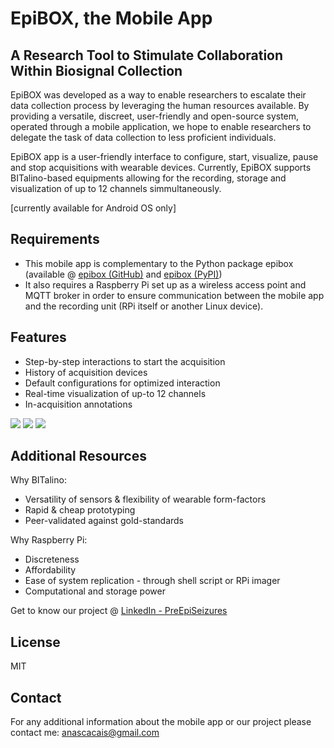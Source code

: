 # EpiBOX, the Mobile App
## A Research Tool to Stimulate Collaboration Within Biosignal Collection

EpiBOX was developed as a way to enable researchers to escalate their data collection process by leveraging the human resources available. By providing a versatile, discreet, user-friendly and open-source system, operated through a mobile application, we hope to enable researchers to delegate the task of data collection to less proficient individuals.

EpiBOX app is a user-friendly interface to configure, start, visualize, pause and stop acquisitions with wearable devices. Currently, EpiBOX supports BITalino-based equipments allowing for the recording, storage and visualization of up to 12 channels simmultaneously. 

[currently available for Android OS only]

## Requirements
- This mobile app is complementary to the Python package epibox (available @ [epibox (GitHub)](https://github.com/anascacais/epibox) and [epibox (PyPI)](https://pypi.org/project/epibox/))
- It also requires a Raspberry Pi set up as a wireless access point and MQTT broker in order to ensure communication between the mobile app and the recording unit (RPi itself or another Linux device).

## Features

- Step-by-step interactions to start the acquisition
- History of acquisition devices
- Default configurations for optimized interaction
- Real-time visualization of up-to 12 channels
- In-acquisition annotations

![](images/intro.gif) ![](images/conf.gif) ![](images/acquisition.gif)

## Additional Resources

Why BITalino: 
 - Versatility of sensors & flexibility of wearable form-factors
 - Rapid & cheap prototyping
 - Peer-validated against gold-standards

Why Raspberry Pi:
 - Discreteness
 - Affordability 
 - Ease of system replication - through shell script or RPi imager
 - Computational and storage power

Get to know our project @ [LinkedIn - PreEpiSeizures](https://www.linkedin.com/feed/update/urn:li:activity:6787017108631941120/)



## License

MIT

## Contact

For any additional information about the mobile app or our project please contact me: anascacais@gmail.com
